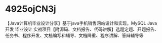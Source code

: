 # 4925ojCN3j
【Java计算机毕业设计分享】基于java手机销售网站设计和实现，MySQL Java开发 毕业设计 实战项目【附源码、文档报告、代码讲解】选题定题、开题报告、任务书、程序开发、文档编写和辅导、文档降重、程序讲解、答辩辅导等
